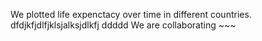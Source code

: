 We plotted life expenctacy over time in different countries.
dfdjkfjdlfjklsjalksjdlkfj
ddddd
We are collaborating ~~~